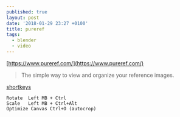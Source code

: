 ```yaml
---
published: true
layout: post
date: '2018-01-29 23:27 +0100'
title: pureref
tags:
  - blender
  - video
---
```

[https://www.pureref.com/](https://www.pureref.com/)

> The simple way to view and organize your reference images.

[shortkeys](https://www.pureref.com/about.php)

	Rotate	Left MB + Ctrl
	Scale	Left MB + Ctrl+Alt
    Optimize Canvas	Ctrl+O (autocrop)
    